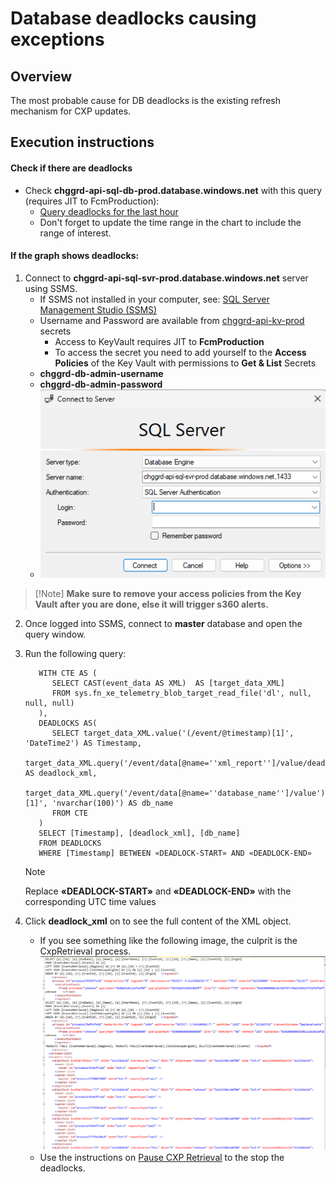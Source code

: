 ﻿# Database deadlocks causing exceptions

## Overview

The most probable cause for DB deadlocks is the existing refresh mechanism for CXP updates.

## Execution instructions

#### Check if there are deadlocks
- Check **chggrd-api-sql-db-prod.database.windows.net** with this query (requires JIT to FcmProduction):
  - [Query deadlocks for the last hour](https://portal.azure.com/#@MSAzureCloud.onmicrosoft.com/blade/Microsoft_Azure_MonitoringMetrics/Metrics.ReactView/Referer/MetricsExplorer/ResourceId/%2Fsubscriptions%2F8830ba56-a476-4d01-b6ac-d3ee790383dc%2FresourceGroups%2Fchggrd-api-prod-westus2%2Fproviders%2FMicrosoft.Sql%2Fservers%2Fchggrd-api-sql-svr-prod%2Fdatabases%2Fchggrd-api-sql-db-prod/TimeContext/%7B%22absolute%22%3A%7B%22startTime%22%3A%222021-11-23T00%3A00%3A00.000Z%22%2C%22endTime%22%3A%222021-11-26T00%3A00%3A00.000Z%22%7D%2C%22showUTCTime%22%3Atrue%2C%22grain%22%3A1%7D/ChartDefinition/%7B%22v2charts%22%3A%5B%7B%22metrics%22%3A%5B%7B%22resourceMetadata%22%3A%7B%22id%22%3A%22%2Fsubscriptions%2F8830ba56-a476-4d01-b6ac-d3ee790383dc%2FresourceGroups%2Fchggrd-api-prod-westus2%2Fproviders%2FMicrosoft.Sql%2Fservers%2Fchggrd-api-sql-svr-prod%2Fdatabases%2Fchggrd-api-sql-db-prod%22%7D%2C%22name%22%3A%22deadlock%22%2C%22aggregationType%22%3A1%2C%22namespace%22%3A%22microsoft.sql%2Fservers%2Fdatabases%22%2C%22metricVisualization%22%3A%7B%22displayName%22%3A%22Deadlocks%22%7D%7D%5D%2C%22title%22%3A%22Sum%20Deadlocks%20for%20chggrd-api-sql-db-prod%22%2C%22titleKind%22%3A1%2C%22visualization%22%3A%7B%22chartType%22%3A2%2C%22legendVisualization%22%3A%7B%22isVisible%22%3Atrue%2C%22position%22%3A2%2C%22hideSubtitle%22%3Afalse%7D%2C%22axisVisualization%22%3A%7B%22x%22%3A%7B%22isVisible%22%3Atrue%2C%22axisType%22%3A2%7D%2C%22y%22%3A%7B%22isVisible%22%3Atrue%2C%22axisType%22%3A1%7D%7D%7D%7D%5D%7D)
  - Don't forget to update the time range in the chart to include the range of interest.

#### If the graph shows deadlocks:
1. Connect to **chggrd-api-sql-svr-prod.database.windows.net** server using SSMS.
    - If SSMS not installed in your computer, see: [SQL Server Management Studio (SSMS)](https://learn.microsoft.com/en-us/sql/ssms/download-sql-server-management-studio-ssms)
    - Username and Password are available
      from [chggrd-api-kv-prod](https://ms.portal.azure.com/#@MSAzureCloud.onmicrosoft.com/resource/subscriptions/8830ba56-a476-4d01-b6ac-d3ee790383dc/resourceGroups/chggrd-api-prod-westus2/providers/Microsoft.KeyVault/vaults/chggrd-api-kv-prod) secrets
        - Access to KeyVault requires JIT to **FcmProduction**
        - To access the secret you need to add yourself to the **Access Policies** of the Key Vault with permissions to **Get & List** Secrets
    - **chggrd-db-admin-username**
    - **chggrd-db-admin-password**
    - ![ssms](media/SSMS_prod_server.png)

> [!Note] **Make sure to remove your access policies from the Key Vault after you are done, else it will trigger s360 alerts.**

2. Once logged into SSMS, connect to **master** database and open the query window.
3. Run the following query:
   ``` 
      WITH CTE AS ( 
         SELECT CAST(event_data AS XML)  AS [target_data_XML]   
         FROM sys.fn_xe_telemetry_blob_target_read_file('dl', null, null, null)
      ),
      DEADLOCKS AS(
         SELECT target_data_XML.value('(/event/@timestamp)[1]', 'DateTime2') AS Timestamp,   
         target_data_XML.query('/event/data[@name=''xml_report'']/value/deadlock') AS deadlock_xml,   
         target_data_XML.query('/event/data[@name=''database_name'']/value').value('(/value)[1]', 'nvarchar(100)') AS db_name   
         FROM CTE
      )
      SELECT [Timestamp], [deadlock_xml], [db_name]
      FROM DEADLOCKS
      WHERE [Timestamp] BETWEEN «DEADLOCK-START» AND «DEADLOCK-END»
   ```

   > [!NOTE]
   > Replace **«DEADLOCK-START»** and **«DEADLOCK-END»** with the corresponding UTC time values

4. Click **deadlock_xml** on to see the full content of the XML object.
   - If you see something like the following image, the culprit is the CxpRetrieval process.
     ![deadlock_xml](media/database_deadlock.png)
   - Use the instructions on [Pause CXP Retrieval](PauseCXPRetrieval.md) to the stop the deadlocks. 
